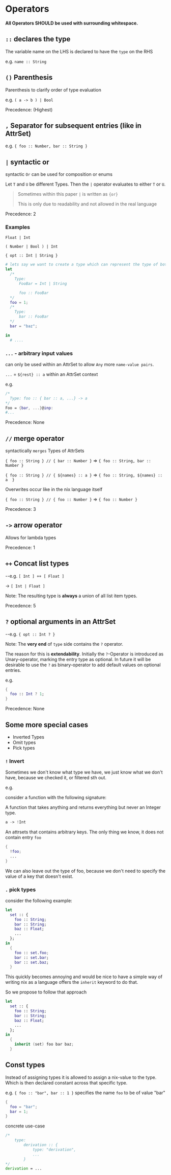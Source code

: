 # Operators

__All Operators SHOULD be used with surrounding whitespace.__

## `::` declares the type

The variable name on the LHS is declared to have the `type` on the RHS

e.g. `name :: String`

## `()` Parenthesis

Parenthesis to clarify order of type evaluation

e.g. `( a -> b ) | Bool`

Precedence: (Highest)

## `,` Separator for subsequent entries (like in AttrSet)

e.g. `{ foo :: Number, bar :: String }`

## `|` syntactic or

syntactic `Or` can be used for composition or enums

Let `T` and `U` be different Types.
Then the `|` operator evaluates to either `T` or `U`.

> Sometimes within this paper `|` is written as `{or}`
>
> This is only due to readability and not allowed in the real language

Precedence: 2

### Examples

`Float | Int`

`( Number | Bool ) | Int`

`{ opt :: Int | String }`

```nix
# lets say we want to create a type which can represent the type of both 'foo' and 'bar'
let
  /*
    Type:
      FooBar = Int | String

      foo :: FooBar
  */
  foo = 1;
  /*
    Type: 
      bar :: FooBar
  */
  bar = "baz";

in
  # ....

```

### `...` - arbitrary input values

can only be used within an AttrSet to allow `Any` more `name-value pairs`.

`...` = `${rest} :: a` within an AttrSet context

e.g.

```nix
/*
  Type: foo :: { bar :: a, ...} -> a
*/
Foo = {bar, ...}@inp:
#...
```

Precedence: None

## `//` merge operator

syntactically `merges` Types of AttrSets

`{ foo :: String } // { bar :: Number }` => `{ foo :: String, bar :: Number }`

`{ foo :: String } // { ${names} :: a }` => `{ foo :: String, ${names} :: a  }`

Overwrites occur like in the nix language itself

`{ foo :: String } // { foo :: Number }` => `{ foo :: Number }`

Precedence: 3

## `->` arrow operator

Allows for lambda types

Precedence: 1

## `++` Concat list types

--e.g.  `[ Int ] ++ [ Float ]`

->  `[ Int | Float ]`

Note: The resulting type is __always__ a union of all list item types.

Precedence: 5

## `?` optional arguments in an AttrSet

--e.g.  `{ opt :: Int ? }`

Note: The __very end__ of `type` side contains the `?` operator.

The reason for this is __extendability__. Initially the `?`-Operator is introduced as Unary-operator, marking the entry type as optional.
In future it will be desirable to use the `?` as binary-operator to add default values on optional entries.

e.g.

```nix
{
  foo :: Int ? 1;
}
```

Precedence: None

## Some more special cases

- Inverted Types
- Omit types
- Pick types

### `!` Invert

Sometimes we don't know what type we have, we just know what we don't have, because we checked it, or filtered sth out.

e.g.

consider a function with the following signature:

A function that takes anything and returns everything but never an Integer type.

```nix
a -> !Int  
```

An attrsets that contains arbitrary keys. The only thing we know, it does not contain entry `foo`

```nix
{
  !foo;
  ...
}
```

We can also leave out the type of foo, because we don't need to specify the value of a key that doesn't exist.

### `.` pick types

consider the following example:

```nix
let 
  set :: {
    foo :: String;
    bar :: String;
    baz :: Float;
    ...
  };
in 
  {
    foo :: set.foo;
    bar :: set.bar;
    bar :: set.baz;
  }
```

This quickly becomes annoying and would be nice to have a simple way of writing
nix as a language offers the `inherit` keyword to do that.

So we propose to follow that approach

```nix
let 
  set :: {
    foo :: String;
    bar :: String;
    baz :: Float;
    ...
  };
in 
  {
    inherit (set) foo bar baz;
  }
```

## Const types

Instead of assigning types it is allowed to assign a nix-value to the type. Which is then declared constant across that specific type.

e.g. `{ foo :: "bar", bar :: 1 }` specifies the name `foo` to be of value "bar"

```nix
{
  foo = "bar";
  bar = 1;
}
```

concrete use-case

```nix
/*
    type:
        derivation :: { 
            type: "derivation",
            ...
        }
*/
derivation = ...
```
